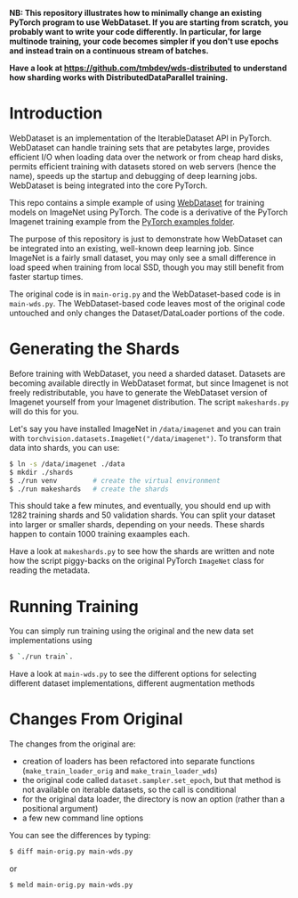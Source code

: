 **NB: This repository illustrates how to minimally change an existing PyTorch program
to use WebDataset. If you are starting from scratch, you probably want to write your code
differently. In particular, for large multinode training, your code becomes simpler if
you don't use epochs and instead train on a continuous stream of batches.**

**Have a look at https://github.com/tmbdev/wds-distributed to understand how
sharding works with DistributedDataParallel training.**

# Introduction

WebDataset is an implementation of the IterableDataset API in PyTorch.
WebDataset can handle training sets that are petabytes large, provides
efficient I/O when loading data over the network or from cheap hard
disks, permits efficient training with datasets stored on web servers
(hence the name), speeds up the startup and debugging of deep learning
jobs. WebDataset is being integrated into the core PyTorch.

This repo contains a simple example of using
[WebDataset](http://www.github.com/tmbdev/webdataset) for training
models on ImageNet using PyTorch.  The code is a derivative of
the PyTorch Imagenet training example from the [PyTorch examples
folder](https://github.com/pytorch/examples/tree/master/imagenet).

The purpose of this repository is just to demonstrate how WebDataset
can be integrated into an existing, well-known deep learning job.
Since ImageNet is a fairly small dataset, you may only see a small
difference in load speed when training from local SSD, though you may
still benefit from faster startup times.

The original code is in `main-orig.py` and the WebDataset-based code is in
`main-wds.py`. The WebDataset-based code leaves most of the original code
untouched and only changes the Dataset/DataLoader portions of the code.

# Generating the Shards

Before training with WebDataset, you need a sharded dataset. Datasets are becoming
available directly in WebDataset format, but since Imagenet is not freely
redistributable, you have to generate the WebDataset version of Imagenet yourself
from your Imagenet distribution. The script `makeshards.py` will do this for you.

Let's say you have installed ImageNet in `/data/imagenet` and you can
train with `torchvision.datasets.ImageNet("/data/imagenet")`. To transform
that data into shards, you can use:

```Bash
$ ln -s /data/imagenet ./data
$ mkdir ./shards
$ ./run venv         # create the virtual environment
$ ./run makeshards   # create the shards
```

This should take a few minutes, and eventually, you should end up with 1282
training shards and 50 validation shards. You can split your dataset into larger
or smaller shards, depending on your needs. These shards happen to contain
1000 training exaamples each.

Have a look at `makeshards.py` to see how the shards are written and note
how the script piggy-backs on the original PyTorch `ImageNet` class for
reading the metadata.

# Running Training

You can simply run training using the original and the new data set implementations
using

```Bash
$ `./run train`.
```

Have a look at `main-wds.py` to see the different options for selecting different
dataset implementations, different augmentation methods

# Changes From Original

The changes from the original are:

- creation of loaders has been refactored into separate functions
  (`make_train_loader_orig` and `make_train_loader_wds`)
- the original code called `dataset.sampler.set_epoch`, but that method
  is not available on iterable datasets, so the call is conditional
- for the original data loader, the directory is now an option (rather
  than a positional argument)
- a few new command line options

You can see the differences by typing:

```Bash
$ diff main-orig.py main-wds.py
```

or

```Bash
$ meld main-orig.py main-wds.py
```
